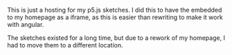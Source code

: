 This is just a hosting for my p5.js sketches.
I did this to have the embedded to my homepage as a iframe, as this is easier than rewriting to make it work with angular.

The sketches existed for a long time, but due to a rework of my homepage, I had to move them to a different location.
